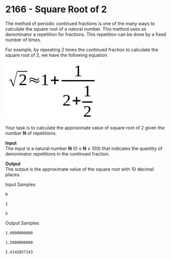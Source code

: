 # 2166 - Square Root of 2

The method of periodic continued fractions is one of the many ways to calculate the square root of a natural number. This method uses as denominator a repetition for fractions. This repetition can be done by a fixed number of times.

For example, by repeating 2 times the continued fraction to calculate the square root of 2, we have the following equation.

![2166_SquareRootOf2.webp](https://github.com/ricrochads/beecrowd-solutions/blob/main/01.%20Beginner/2166%20-%20Square%20Root%20of%202/2166_SquareRootOf2.webp)

Your task is to calculate the approximate value of square root of 2 given the number **N** of repetitions.

**Input**<br>
The input is a natural number **N** (0 ≤ **N** ≤ 100) that indicates the quantity of denominator repetitions in the continued fraction.

**Output**<br>
The output is the approximate value of the square root with 10 decimal places.

Input Samples
````
0
````
````
1
````
````
5
````

Output Samples
````
1.0000000000
````
````
1.5000000000
````
````
1.4142857143
````